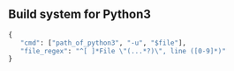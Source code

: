 ## Build system for Python3
``` python
{ 
   "cmd": ["path_of_python3", "-u", "$file"], 
   "file_regex": "^[ ]*File \"(...*?)\", line ([0-9]*)"
}
```

